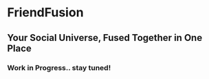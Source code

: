 # FriendFusion
## Your Social Universe, Fused Together in One Place

### Work in Progress.. stay tuned!
